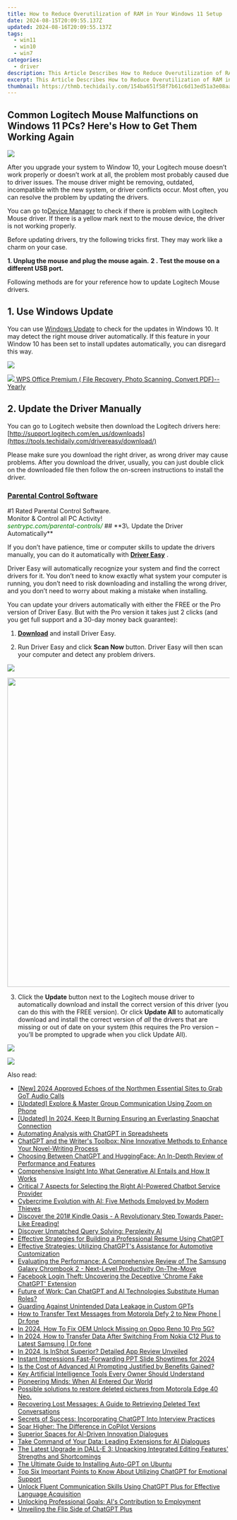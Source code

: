 ```yaml
---
title: How to Reduce Overutilization of RAM in Your Windows 11 Setup
date: 2024-08-15T20:09:55.137Z
updated: 2024-08-16T20:09:55.137Z
tags:
  - win11
  - win10
  - win7
categories:
  - driver
description: This Article Describes How to Reduce Overutilization of RAM in Your Windows 11 Setup
excerpt: This Article Describes How to Reduce Overutilization of RAM in Your Windows 11 Setup
thumbnail: https://thmb.techidaily.com/154ba651f58f7b61c6d13ed51a3e08aab825faff32ad0111bfbaa0c8293dac8c.jpg
---
```


## Common Logitech Mouse Malfunctions on Windows 11 PCs? Here's How to Get Them Working Again

![](https://images.drivereasy.com/wp-content/uploads/2016/09/img_57d1108c726e4.jpg)

 After you upgrade your system to Window 10, your Logitech mouse doesn’t work properly or doesn’t work at all, the problem most probably caused due to driver issues. The mouse driver might be removing, outdated, incompatible with the new system, or driver conflicts occur. Most often, you can resolve the problem by updating the drivers.

 You can go to[Device Manager](https://tools.techidaily.com/drivereasy/download/) to check if there is problem with Logitech Mouse driver. If there is a yellow mark next to the mouse device, the driver is not working properly.

 Before updating drivers, try the following tricks first. They may work like a charm on your case.

**1\. Unplug the mouse and plug the mouse again.**
**2 . Test the mouse on a different USB port.**

 Following methods are for your reference how to update Logitech Mouse drivers.

## **1\. Use Windows Update**

 You can use [Windows Update](https://tools.techidaily.com/drivereasy/download/) to check for the updates in Windows 10\. It may detect the right mouse driver automatically. If this feature in your Window 10 has been set to install updates automatically, you can disregard this way.

![](https://images.drivereasy.com/wp-content/uploads/2017/04/img_58f0ab21a2c42.png)

<!-- affiliate ads begin -->
<a href="https://secure.2checkout.com/order/checkout.php?PRODS=38729081&QTY=1&AFFILIATE=108875&CART=1"><img src="https://website-prod.cache.wpscdn.com/img/wps-writer-free-word-processor-1x.3d9c80d.png" border="0">
WPS Office Premium ( File Recovery, Photo Scanning, Convert PDF)--Yearly</a>
<!-- affiliate ads end -->
## **2\. Update the Driver Manually**

 You can go to Logitech website then download the Logitech drivers here:[http://support.logitech.com/en_us/downloads](https://tools.techidaily.com/drivereasy/download/)

 Please make sure you download the right driver, as wrong driver may cause problems. After you download the driver, usually, you can just double click on the downloaded file then follow the on-screen instructions to install the driver.

<!-- affiliate ads begin -->
<h3 id="200610"><a href="https://sentrypc.7eer.net/c/5597632/200610/3022">Parental Control Software</a></h3>
<span class="text-ad-content">
	#1 Rated Parental Control Software.<br/>
	Monitor & Control all PC Activity!<br/>
		<cite style="color:green">sentrypc.com/parental-controls/</cite>
	</span><img height="0" width="0" src="https://sentrypc.7eer.net/i/5597632/200610/3022" style="position:absolute;visibility:hidden;" border="0" />
<!-- affiliate ads end -->
## **3\. Update the Driver Automatically**

 If you don’t have patience, time or computer skills to update the drivers manually,  you can do it automatically with **[Driver Easy](https://tools.techidaily.com/drivereasy/download/)**  .

 Driver Easy will automatically recognize your system and find the correct drivers for it. You don’t need to know exactly what system your computer is running, you don’t need to risk downloading and installing the wrong driver, and you don’t need to worry about making a mistake when installing.

 You can update your drivers automatically with either the FREE or the Pro version of Driver Easy. But with the Pro version it takes just 2 clicks (and you get full support and a 30-day money back guarantee):

 1) **[Download](https://tools.techidaily.com/drivereasy/download/)**   and install Driver Easy.

 2) Run Driver Easy and click **Scan Now**   button. Driver Easy will then scan your computer and detect any problem drivers.

![](https://images.drivereasy.com/wp-content/uploads/2021/09/DE-scan.jpg)
<!-- affiliate ads begin -->
<a href="https://unicoeye.pxf.io/c/5597632/2084396/18498" target="_top" id="2084396"><img src="//a.impactradius-go.com/display-ad/18498-2084396" border="0" alt="" width="1920" height="700"/></a><img height="0" width="0" src="https://imp.pxf.io/i/5597632/2084396/18498" style="position:absolute;visibility:hidden;" border="0" />
<!-- affiliate ads end -->

 3) Click the **Update** button next to the Logitech mouse driver to automatically download and install the correct version of this driver (you can do this with the FREE version). Or click **Update All**  to automatically download and install the correct version of _all_   the drivers that are missing or out of date on your system (this requires the Pro version – you’ll be prompted to upgrade when you click Update All).

![](https://images.drivereasy.com/wp-content/uploads/2019/12/2019-12-20_14-33-33-1.jpg)
<!-- affiliate ads begin -->
<a href="https://store.bitdefender.com/affiliate.php?ACCOUNT=BITLATIN&AFFILIATE=108875&PATH=http%3A%2F%2Fwww.bitdefender.com%2Fbusiness%3FAFFILIATE%3D108875%26RESOURCE%3D30%2525%2BOff%2Ball%2BGravityZone%2BProducts"><img src="https://www.bitdefender.com/content/dam/bitdefender/business/campaign/1200X628.png" border="0"></a>
<!-- affiliate ads end -->

<ins class="adsbygoogle"
     style="display:block"
     data-ad-format="autorelaxed"
     data-ad-client="ca-pub-7571918770474297"
     data-ad-slot="1223367746"></ins>



<ins class="adsbygoogle"
     style="display:block"
     data-ad-client="ca-pub-7571918770474297"
     data-ad-slot="8358498916"
     data-ad-format="auto"
     data-full-width-responsive="true"></ins>

<span class="atpl-alsoreadstyle">Also read:</span>
<div><ul>
<li><a href="https://fox-boxes.techidaily.com/new-2024-approved-echoes-of-the-northmen-essential-sites-to-grab-got-audio-calls/"><u>[New] 2024 Approved  Echoes of the Northmen  Essential Sites to Grab GoT Audio Calls</u></a></li>
<li><a href="https://video-screen-grab.techidaily.com/updated-explore-and-master-group-communication-using-zoom-on-phone/"><u>[Updated] Explore & Master Group Communication  Using Zoom on Phone</u></a></li>
<li><a href="https://snapchat-videos.techidaily.com/updated-in-2024-keep-it-burning-ensuring-an-everlasting-snapchat-connection/"><u>[Updated] In 2024, Keep It Burning  Ensuring an Everlasting Snapchat Connection</u></a></li>
<li><a href="https://tech-hub.techidaily.com/automating-analysis-with-chatgpt-in-spreadsheets/"><u>Automating Analysis with ChatGPT in Spreadsheets</u></a></li>
<li><a href="https://tech-hub.techidaily.com/chatgpt-and-the-writers-toolbox-nine-innovative-methods-to-enhance-your-novel-writing-process/"><u>ChatGPT and the Writer's Toolbox: Nine Innovative Methods to Enhance Your Novel-Writing Process</u></a></li>
<li><a href="https://tech-hub.techidaily.com/choosing-between-chatgpt-and-huggingface-an-in-depth-review-of-performance-and-features/"><u>Choosing Between ChatGPT and HuggingFace: An In-Depth Review of Performance and Features</u></a></li>
<li><a href="https://tech-hub.techidaily.com/comprehensive-insight-into-what-generative-ai-entails-and-how-it-works/"><u>Comprehensive Insight Into What Generative AI Entails and How It Works</u></a></li>
<li><a href="https://tech-hub.techidaily.com/critical-7-aspects-for-selecting-the-right-ai-powered-chatbot-service-provider/"><u>Critical 7 Aspects for Selecting the Right AI-Powered Chatbot Service Provider</u></a></li>
<li><a href="https://tech-hub.techidaily.com/cybercrime-evolution-with-ai-five-methods-employed-by-modern-thieves/"><u>Cybercrime Evolution with AI: Five Methods Employed by Modern Thieves</u></a></li>
<li><a href="https://buynow-marvelous.techidaily.com/discover-the-201-kindle-oasis-a-revolutionary-step-towards-paper-like-ereading/"><u>Discover the 201# Kindle Oasis - A Revolutionary Step Towards Paper-Like Ereading!</u></a></li>
<li><a href="https://tech-hub.techidaily.com/discover-unmatched-query-solving-perplexity-ai/"><u>Discover Unmatched Query Solving: Perplexity AI</u></a></li>
<li><a href="https://tech-hub.techidaily.com/effective-strategies-for-building-a-professional-resume-using-chatgpt/"><u>Effective Strategies for Building a Professional Resume Using ChatGPT</u></a></li>
<li><a href="https://tech-hub.techidaily.com/effective-strategies-utilizing-chatgpts-assistance-for-automotive-customization/"><u>Effective Strategies: Utilizing ChatGPT's Assistance for Automotive Customization</u></a></li>
<li><a href="https://tech-hub.techidaily.com/evaluating-the-performance-a-comprehensive-review-of-the-samsung-galaxy-chrombook-2-next-level-productivity-on-the-move/"><u>Evaluating the Performance: A Comprehensive Review of The Samsung Galaxy Chrombook 2 - Next-Level Productivity On-The-Move</u></a></li>
<li><a href="https://tech-hub.techidaily.com/facebook-login-theft-uncovering-the-deceptive-chrome-fake-chatgpt-extension/"><u>Facebook Login Theft: Uncovering the Deceptive 'Chrome Fake ChatGPT' Extension</u></a></li>
<li><a href="https://tech-hub.techidaily.com/future-of-work-can-chatgpt-and-ai-technologies-substitute-human-roles/"><u>Future of Work: Can ChatGPT and AI Technologies Substitute Human Roles?</u></a></li>
<li><a href="https://tech-haven.techidaily.com/guarding-against-unintended-data-leakage-in-custom-gpts/"><u>Guarding Against Unintended Data Leakage in Custom GPTs</u></a></li>
<li><a href="https://android-transfer.techidaily.com/how-to-transfer-text-messages-from-motorola-defy-2-to-new-phone-drfone-by-drfone-transfer-from-android-transfer-from-android/"><u>How to Transfer Text Messages from Motorola Defy 2 to New Phone | Dr.fone</u></a></li>
<li><a href="https://easy-unlock-android.techidaily.com/in-2024-how-to-fix-oem-unlock-missing-on-oppo-reno-10-pro-5g-by-drfone-android/"><u>In 2024, How To Fix OEM Unlock Missing on Oppo Reno 10 Pro 5G?</u></a></li>
<li><a href="https://android-transfer.techidaily.com/in-2024-how-to-transfer-data-after-switching-from-nokia-c12-plus-to-latest-samsung-drfone-by-drfone-transfer-from-android-transfer-from-android/"><u>In 2024, How to Transfer Data After Switching From Nokia C12 Plus to Latest Samsung | Dr.fone</u></a></li>
<li><a href="https://extra-guidance.techidaily.com/in-2024-is-inshot-superior-detailed-app-review-unveiled/"><u>In 2024, Is InShot Superior? Detailed App Review Unveiled</u></a></li>
<li><a href="https://extra-skills.techidaily.com/instant-impressions-fast-forwarding-ppt-slide-showtimes-for-2024/"><u>Instant Impressions  Fast-Forwarding PPT Slide Showtimes for 2024</u></a></li>
<li><a href="https://tech-hub.techidaily.com/is-the-cost-of-advanced-ai-prompting-justified-by-benefits-gained/"><u>Is the Cost of Advanced AI Prompting Justified by Benefits Gained?</u></a></li>
<li><a href="https://tech-hub.techidaily.com/key-artificial-intelligence-tools-every-owner-should-understand/"><u>Key Artificial Intelligence Tools Every Owner Should Understand</u></a></li>
<li><a href="https://tech-hub.techidaily.com/pioneering-minds-when-ai-entered-our-world/"><u>Pioneering Minds: When AI Entered Our World</u></a></li>
<li><a href="https://review-topics.techidaily.com/possible-solutions-to-restore-deleted-pictures-from-motorola-edge-40-neo-by-fonelab-android-recover-pictures/"><u>Possible solutions to restore deleted pictures from Motorola Edge 40 Neo.</u></a></li>
<li><a href="https://os-tips.techidaily.com/recovering-lost-messages-a-guide-to-retrieving-deleted-text-conversations/"><u>Recovering Lost Messages: A Guide to Retrieving Deleted Text Conversations</u></a></li>
<li><a href="https://tech-hub.techidaily.com/secrets-of-success-incorporating-chatgpt-into-interview-practices/"><u>Secrets of Success: Incorporating ChatGPT Into Interview Practices</u></a></li>
<li><a href="https://tech-hub.techidaily.com/soar-higher-the-difference-in-copilot-versions/"><u>Soar Higher: The Difference in CoPilot Versions</u></a></li>
<li><a href="https://tech-hub.techidaily.com/superior-spaces-for-ai-driven-innovation-dialogues/"><u>Superior Spaces for AI-Driven Innovation Dialogues</u></a></li>
<li><a href="https://tech-hub.techidaily.com/take-command-of-your-data-leading-extensions-for-ai-dialogues/"><u>Take Command of Your Data: Leading Extensions for AI Dialogues</u></a></li>
<li><a href="https://tech-hub.techidaily.com/the-latest-upgrade-in-dall-e-3-unpacking-integrated-editing-features-strengths-and-shortcomings/"><u>The Latest Upgrade in DALL-E 3: Unpacking Integrated Editing Features' Strengths and Shortcomings</u></a></li>
<li><a href="https://tech-hub.techidaily.com/the-ultimate-guide-to-installing-auto-gpt-on-ubuntu/"><u>The Ultimate Guide to Installing Auto-GPT on Ubuntu</u></a></li>
<li><a href="https://tech-hub.techidaily.com/top-six-important-points-to-know-about-utilizing-chatgpt-for-emotional-support/"><u>Top Six Important Points to Know About Utilizing ChatGPT for Emotional Support</u></a></li>
<li><a href="https://tech-hub.techidaily.com/unlock-fluent-communication-skills-using-chatgpt-plus-for-effective-language-acquisition/"><u>Unlock Fluent Communication Skills Using ChatGPT Plus for Effective Language Acquisition</u></a></li>
<li><a href="https://tech-hub.techidaily.com/unlocking-professional-goals-ais-contribution-to-employment/"><u>Unlocking Professional Goals: AI's Contribution to Employment</u></a></li>
<li><a href="https://tech-hub.techidaily.com/unveiling-the-flip-side-of-chatgpt-plus/"><u>Unveiling the Flip Side of ChatGPT Plus</u></a></li>
</ul></div>
